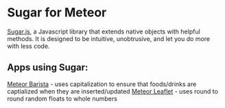# Sugar for Meteor

[Sugar.js](http://sugarjs.com/), a Javascript library that extends native objects with helpful methods. It is designed to be intuitive, unobtrusive, and let you do more with less code.

## Apps using Sugar:
[Meteor Barista](http://barista.meteor.com) - uses capitalization to ensure that foods/drinks are captialized when they are inserted/updated
[Meteor Leaflet](http://leaflet.meteor.com) - uses round to round random floats to whole numbers